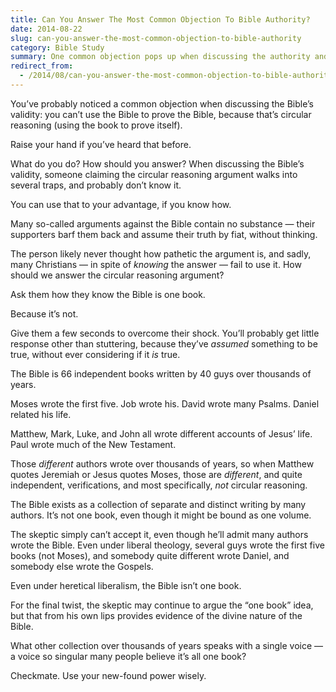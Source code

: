 ```yaml
---
title: Can You Answer The Most Common Objection To Bible Authority?
date: 2014-08-22
slug: can-you-answer-the-most-common-objection-to-bible-authority
category: Bible Study
summary: One common objection pops up when discussing the authority and confirmation of the Bible. Sadly, it stumps many Christians, even though they know the answer. Nobody can argue the response isn’t true — you have the ability to provide a 100% foolproof response which not even the most hardened skeptic will (or can) dispute.
redirect_from:
  - /2014/08/can-you-answer-the-most-common-objection-to-bible-authority.html
---
```




You’ve probably noticed a common objection when discussing the Bible’s
validity: you can’t use the Bible to prove the Bible, because that’s
circular reasoning (using the book to prove itself).

Raise your hand if you’ve heard that before.

What do you do? How should you answer? When discussing the Bible’s
validity, someone claiming the circular reasoning argument walks into
several traps, and probably don’t know it.

You can use that to your advantage, if you know how.

Many so-called arguments against the Bible contain no substance — their
supporters barf them back and assume their truth by fiat, without
thinking.

The person likely never thought how pathetic the argument is, and sadly,
many Christians — in spite of *knowing* the answer — fail to use it. How
should we answer the circular reasoning argument?

Ask them how they know the Bible is one book.

Because it’s not.

Give them a few seconds to overcome their shock. You’ll probably get
little response other than stuttering, because they’ve *assumed*
something to be true, without ever considering if it *is* true.

The Bible is 66 independent books written by 40 guys over thousands of
years.

Moses wrote the first five. Job wrote his. David wrote many Psalms.
Daniel related his life.

Matthew, Mark, Luke, and John all wrote different accounts of Jesus’
life. Paul wrote much of the New Testament.

Those *different* authors wrote over thousands of years, so when Matthew
quotes Jeremiah or Jesus quotes Moses, those are *different*, and quite
independent, verifications, and most specifically, *not* circular
reasoning.

The Bible exists as a collection of separate and distinct writing by
many authors. It’s not one book, even though it might be bound as one
volume.

The skeptic simply can’t accept it, even though he’ll admit many authors
wrote the Bible. Even under liberal theology, several guys wrote the
first five books (not Moses), and somebody quite different wrote Daniel,
and somebody else wrote the Gospels.

Even under heretical liberalism, the Bible isn’t one book.

For the final twist, the skeptic may continue to argue the “one book”
idea, but that from his own lips provides evidence of the divine nature
of the Bible.

What other collection over thousands of years speaks with a single voice
— a voice so singular many people believe it’s all one book?

Checkmate. Use your new-found power wisely.
